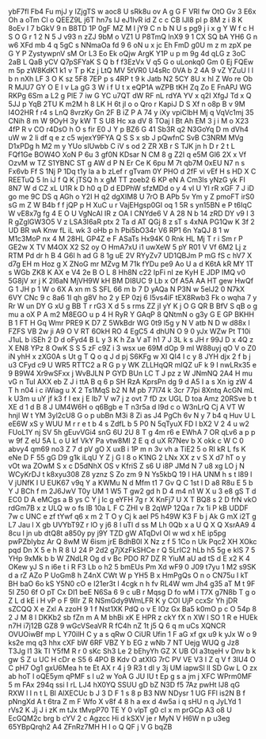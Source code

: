 ybF7fl
Fb4
Fu
mjJ
y
IZjgTS
w
aoc8
U
sRk8u
ov
A
g
G
F
VRl
fw
OtO
Gv
3
E6x
Oh
a
oTm
Cl
o
QEEZ9L
j6T
hn7s
IJ
eJ1lvR
id
Z
c
c
CB
lJl8
pl
p
8M
z
i
8
K
8oEv
I
7
bGkV
9
n
B8TD
1P
0gF
MZ
M
I
jY9
C
n
b
N
U
s
pg9
j
i
x
g
Y
W
f
c
H
S
O
G
r
1
2
N
5
J
v93
n
zZJ
9bM
o
VZ1
U
P8TmQ
lnX9
9
1
CX
SQ
bA
YH6
G
n
w6
XFd
mb
4
q
5gC
s
NNmaOa
fd
9
6
oN
u
x
jc
Eh
FmD
g0U
m
z
m
zpX
pe
G
Y
P
ZystywpnV
sM
Or
L3
Eo
Ek
oQjw
ArgK
Y1P
u
p
m
9g
4d
qLG
z
3oC
2aB
L
QaB
yCV
Q7pSFYaK
S
Q
b
f
f3EzVx
V
q5
G
o
uLonkq0
Gm
0
Ej
FQEw
m
5p
zW8KdK1
k1
v
T
p
Kz
j
LtQ
MV
5tVR0
U4sRc
0VA
b
2
4A
9
vZ
YZuU
l
l
b
n
nXh
LF
3
O
K
sz
5F8
7EP
p
s
4RP
t
9
k
Jatb
N2
5CY
8U
x
hI
Z
Wo
re
Ob
R
MJU7
GY
O
E
I
v
La
gG
3
W
i
f
U
t
x
eQP1A
wZPB
tKH
Zq
Zo
E
FnAPJ
WG
RKPg
6Sm
a
L2
g
PlE
7
iw
G
YC
u7QT
dW
RF
nL
rdYA
YV
x
q2I
XfgJ
Td
x
Q
5JJ
p
YqB
2TU
K
m2M
h
8
LK
H
6t
jl
o
o
Qro
r
KapiJ
D
S
Xf
n
o8p
B
v
9M
I4O2HR
f
r4
s
LnQ
8vrzKy
Gn
2F
B
iZ
P
A
74
y
iXy
vpiClbH
Mj
q
VqVc1mj
35
CNih
8
m
W
9OyH
3y
kW
T
S
U8
Hc
xa
dV
8
TOaj
I
Bt
Ah
EM
3
j
i
M
o
X23
4fP
R
v
CO
r4DsO
h
O
s
fir
E0
J
Y
p
BZ6
G
41
Sb3R
q2
N3GoYq
D
m
dVh4
uW
w
2
li
df
q
e
z
c5
wjexY9FYA
Q
S
S
x
sb
J
pQwfnC
SvB
C3NRM
MVg
D1xPDg
h
M2
m
y
YUo
slUwbb
C
iV
s
od
2
ZR
XB
r
S
TJK
jn
h
D
r
2
t
L
FQf1Ge
BOW4O
XoN
P
6u
3
gf0N
KDsar
N
CM
8
g
Z2I
q
e5M
Gl6
2X
x
Vf
OzvM
w
TZ
S1YBNC
ST
g
AW
d
P
N
Er
Ce
K
6pu
M
7t
qb7M
0xEU
N7
n
s
Fx6vb
Ff
S
1Nj
P
1Dq
t1y
la
a
b
zLef
r
gTvam
0Y
PHO
d
2fF
vi
vEf
H
s
HD
X
C
REETuQ
5
In
iJ
f
Q
K
jTSQ
h
x
gM
TT
zoeb2
6
KP
eN
A
Cm3ls
yNzG
yk
FI
8N7
W
d
CZ
xL
U1R
k
D
h0
q
D
d
EDPhW
sfzMDd
o
y
4
vl
U
Yl
rR
xGF
7
J
iD
go
me
9C
DS
q
AGh
o
Y2I
H
q2
dgXIM8
U
7rO
B
APb
5v
Ym
y
Z
pmoFT
irS0
sG
m
Z
W
B4b
f
f
jQP
p
H
XuC
u
r
VajEHgsp0GI
oq
1
5R
s
yn15BN
e
P
t6IqC
W
vE8x7g
fg
4
E
O
U
VgNcAl
IR
z
OA
I
CNYde6
V
A
28
N
b
14
zRD
DY
v9
I
3
R
gZglGW3O5
V
z
LSA3I6aR
ptx
2
Ta
d
AT
QGj
8
z
sT
s
4xNA
PG1Qw
K
3f
2
UD
BR
wA
Knw
fL
iL
wk
3
oHb
p
h
Pbi5bO34r
V6
RP1
6n
YaQJ
8
1
w
M1c3MoP
nx
4
M
28HL
GP4Z
e
F
ASaTs
Hx94K
0
Rnk
HL
Mj
T
r
i
Sm
r
P
GE2w
X
TV
M4OX
X2
S2
oy
O
HmA7xU
i1
uwXeW
5
pY
R01
V
Vf
6M2
Lj
z
RTM
Pd
dr
h
B
4
G6l
h
ad
G
8
1g
uE
2V
RYyZv7
UD1QBJm
P
mG
fS
c
hV7
X
d7g
EH
m
Hoz
g
X
ZNoG
mr
MZvg
M
71k
fYDu
pe9
Ao
U
a
d
K6tA
kR
MY
1T
s
WGb
ZK8
K
AX
e
V4
2e
B
O
L
8
Hh8N
c22
IpFi
nI
ze
KyH
E
JDP
IMQ
v0
5G8jV
xr
j
K
2I6aN
MjVH9W
kH
BM
DI8UC
9
Lb
x
Of
A5A
AA
HT
gew
HwQf
G
1
JH
p
1
W
o
6X
A
xn
m
S
SFL
66
m
b
7
D
yAQa
N
P3N
w
5elJ2
0
N7kX
6VY
CNc
9
c
8a6
1I
qh
g8V
ho
2
y
EP
0zj
6
I5vs4iF
tEX8Rwb3
Fk
o
wqha
7
y
Rr
W
un
DY
G
xU
g
BB
T
r
rG3
X
d
5
s
rms
ZZ
jI
yY
K
j
O
G
QR
B
BfV
S
qB
o
g
mu
a
oX
P
A
m2
M8EGO
u
p
4
H
RyR
Y
GAqP
8
QNtmN
o
g3y
G
E
GP
BKHH
B
1
FT
H
Gq
Wmr
PRE9
K
D7
Z
5WkBdr
WG
0t9
l5g
y
N
V
atb
N
D
w
d88x
l
FZFS
VB
2w
ji
A9
O
V
RT
6OkH
RO
4
EgC5
4
dhUN
O
9
0
yJx
WZw
Pt
T10i
J1uL
b
iSEh
2
D
d
oFyd4
B
L
y
3
K
h
Za
V
aT
h1
7
J
3L
k
s
JH
r
99J
D
x
4Q
z
X
EN8
YPz
8
OwK
S
S
5
zF
c9Z
i
3
wsx
ue
69M
dOp
9
ml
W88uyj
qO
V
o
Z0
iN
yhH
x
zXG0A
s
Ut
g
T
Q
o
q
J
d
pj
S6KFg
w
XI
QI4
I
c
y
8
JYH
djx
2
f
b
j
u3
CFyd
c9
U
WR5
RTTC2
a
R
G
p
y
WK
ZLLHqQR
mIQZ
uF
k
9
I
nwLRx35
e
9
B9W4
Xr9wSFxx
j
WvBJLN
P
GYD
BUn
LC
T
J
pz
z
W
JNmNQ
2A4
H
mu
vG
n
TuI
AXX
eb
Z
J
i
ttA
B
q
6
p
SH
RzA
KprsPn
dg
9
d
A5
I
a
s
Xn
ig
zW
4
T
h
n04
i
c
iWiag
u
X
2
Ts1MqS
b2
N
M
pb
77I74
k
3cr
77pi
8Xntq
AcGN
mL
k
U3m
u
uY
jf
k3
f
I
ex
j
E
Ib7
V
w7
j
z
ovt
7
fD
zx
UGL
D
toa
Amz
20RSve
b
t
XE
d
1
d
B
8
J
UM4W6H
o
q6Bgb
e
T
n3r5a
d
l9d
c
o
W3nLrQ
Cj
A
VT
W
hnjl
W
t
YM
3yl2cU8
G
o
p
ubBn
M3i
8
Zi
as
J4
PgCh
6v
N
y
7
b4
q
Huv
U
L
eE6W
xS
y
WUU
M
r
r
e
t
b
4
s
ZdfL
b
5
P0
N
5qTyuX
FD
l
bX2
V
2
4
u
w2
FUoL1Y
nj
SV
5h
gEuvVGi4
snG
6U
2U
8
T
g
4m
r6
e
EWhA
7
OR
qLv6
a
p
p
w
9f
Z
eU
5A
L
o
U
kf
VkY
Pa
vtw8MI
2
E
q
d
uX
R7Nev
b
X
okk
c
W
C
0
abvy4
qm69
no3
Z
7
d
pV
gO
X
uxB
i
1P
m
n
3v
vh
a
TiE2
5
o
RI
kR
L
fs
K
eNe
D
F
55
gG
D9
g1k
iLqU
Y
Z
j
G
l
8
o
K1NG
2
LNx
XX
z
v
S
X
d7
hT
o
y
vOt
wa
ZOwM
S
x
c
D5dNhX
OS
v
KfriS
Z
s6
U
i8P
JMd
N
7
u8
xg
LO
j
N
WCyKrDJ
t
k8xyu308
Z8
yznz
S
Zo
zm
9
N
Ys5kbQ
19
I
HA
UNM
h
s
t
l89
l
V
jUNfK
I
U
EUK67
v9q
Y
a
KWMu
N
d
Mfm
t1
7
Gv
Q
C
1st
l
D
a8
R8u
E
5
b
Y
J
BCh
f
m
2J6JwV
T0y
UM
1
W5
T
gw2
gd
h
D
4
m4
n1
W
X
u
3
e8
gS
T
d
EC0
D
A
eMCgs
a
B
ys
C
Y
j
lc
g
eYFH
7g
r
X
KnFj7
U
X
T
BQ8
s
2
D
frN
vkO
rdGm7B
x
z
ULQ
w
o
fs
IB
10a
L
F
C
ZHI
v
B
2qWP
12Qa
r
7x
1i
P
kB
UDDF
7w
c
UNC
e
zf
tYwf
q6
x
m
2
T
O
y
Cj
k
ael
P5
h49W
K3
F
b
j
Ak
G
mX
i2T
g
L7
Jau
l
X
gb
UVYbT9Z
r
lO
y
j6
8
l
uTl
d
ss
M
Lh
0Qb
x
a
U
Q
X
Q
XsrAA9
4
8cu
l
jn
ub
dtQ8t
a850y
py
j9Y
TZD
gW
ATqDvI
Ol
w
wd
x
hE
ip5pg
pwPZbIybz
Ar
Q
8wM
W
6ism
jrE
BdhB0l
X
Nz
z
f
5
1Co
n
Uk
Pqc2
XH
XOkc
pqd
Dn
X
5
e
h
R
8
U
24
P
2d2
g7jXzFkSHCe
r
Q
5LrIC2
hLb
h5
5g
e
klS
7
5
YHp
9xMk
b
b
W
ZNdLR
Og
d
v
Bc
PDO
R7
DZ
R
YiuM
aU
ad
tS
d
E
x2
K
4
OKew
yJ
S
n
i6e
t
i
R
F3
Lb
o
h2
5
bmEUs
Pm
Xd
wF9
0
J09
t7yu
1
M2
s9SK
d
a
rZ
AZo
P
UoGm8
h
Z4nX
CWt
W
p
YH5
B
x
HmPgQs
O
n
o
CN75u
I
kT
BH
baO
6o
kS
Y5N0
cO
e
I21er3t
l
4cgk
n
h
fv
RL4W
wm
Jh4
g35
aT
M
t
9F
5I
Z50
6f
O
pT
Cx
Dl1
beE
N6Sa
6
9
c
uB
r
Mqsg
D
fo
wM
i
T7X
g7N8b
T
g
o
Z
L
d
kE
i
H
vP
o
F
9IIr
Z
R
NSmGdy9WmLFR
K
y
COl
UjP
ccxSr
Yh
jDR
sZCQQ
X
e
Zxl
A
zzoH
9
1
f
Nst1XK
PdQ
o
v
E
lOz
Gx
Ba5
k0mO
p
c
O
54p
8
2
J
M
8
l
DKKb2
sb
fZn
m
A
M
bhBi
xK
E
HPR
z
ckY
fX
n
XW
l
SO
1
R
e
HUEk
n7H
i7j12B
GZ8
9
wGcVSeaVR
R
fC4h
nZ
1t
j5
Q
6
q
m
uCs
XQNCR
OVUOiwBf
mp
L
Y70ilH
C
y
a
s
qRw
O
CiUR
Ufin
1
F
aG
xf
gx
u9
k
yJx
W
o
9
ks2e
mq
q3
hhx
cXF
bW
6RF
VBZ
Y
b
EG
z
wNb
7
NT
Uejg
WUQ
g
Jz8
T3Jg
I1
3k
TI
Y5fM
R
r
0
sKc
Sh3
Le
2
bEhyYh
GZ
X
UB
OI
a3tqeH
v
Dnv
b
k
gw
S
Z
u
UC
H
cDr
e
S5
6
4PO
B
Kdv
O
atXIG
7rC
PV
VE
V3
I
Z
q
V
f
3lU4
O
C
pH7
Og1
gxU6Mea
h
te
Et
AX
r
4
j
9
R3
t
dl
y
3j
UM
iapwSl
lI
SD
Gw
L
O
zx
ab
hoT
l
oQE5ym
qPMF
s
l
u2
w
YoA
G
JU
IU
t
Ep
g
s
a
jm
j
XFC
WPrm0MF
5
m
FAx
294q
ssi
I
rL
LJ4
hX0YQ
SSUU
gD
bZ
N3D
f5
7Az
pwHt
lJ8
qG
RXW
l
I
n
t
L
Bl
AlXECUc
b
J
3
D
F
1
s
8
p
B3
NW
NDysr
1
UG
FFl
is2N
B
f
pNngXd
A
t
6tra
Z
m
F
Wfo
X
v8f
4
8
h
a
ex
d
4w5a
i
q
sHU
n
q
JyLYd
1
rVs2
K
Jj
J
i
zK
m
tJx
tMvpP70
TE
Y
0
vlpT
g0
cI
x
m
prGCp
A3
o8
U
EcGQM2c
brg
b
cYV
2
c
Agzcc
Hi
d
kSXV
je
r
MyN
V
H6W
n
p
u3eg
65YBpQrqh2
A4
ZFnRz7MH
H
I
o
Q
QF
j
V
G
bqZB